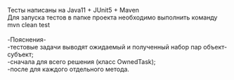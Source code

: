 Тесты написаны на Java11 + JUnit5 + Maven<br>
Для запуска тестов в папке проекта необходимо выполнить команду mvn clean test<br>
 <br>
-Пояснения-<br>
-тестовые задачи выводят ожидаемый и полученный набор пар объект-субъект;<br>
-сначала для всего решения (класс OwnedTask);<br>
-после для каждого отдельного метода.<br>
